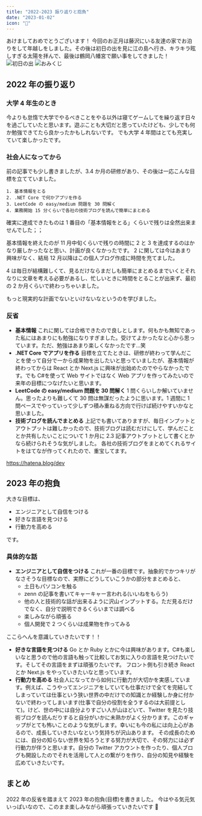 ```yaml
---
title: "2022-2023 振り返りと抱負"
date: "2023-01-02"
icon: "🌅"
---
```


あけましておめでとうございます！
今回のお正月は藤沢にいる友達の家でお泊りをして年越しをしました。その後は初日の出を見に江の島へ行き、キラキラ眩しすぎる太陽を拝んで、最後は鶴岡八幡宮で願い事をしてきました！
![初日の出](https://drive.google.com/uc?export=view&id=1AhoDgrJmnRF7AfwMyMWg1BL-wwgTDX4J)
![おみくじ](https://drive.google.com/uc?export=view&id=1C4XwacbfXmeHZ0cIMujwRC43NO30-LLj)

## 2022 年の振り返り

### 大学 4 年生のとき

今よりも怠惰で大学でやるべきことをやる以外は寝てゲームしてを繰り返す日々を過ごしていたと思います。遊ぶことも大切だと思っていたけども、少しでも何か勉強できてたら良かったかもしれないです。
でも大学 4 年間はとても充実していて楽しかったです。

### 社会人になってから

前の記事でも少し書きましたが、3.4 か月の研修があり、その後は一応こんな目標を立てていました。

```
1. 基本情報をとる
2. .NET Core で何かアプリを作る
3. LeetCode の easy/medium 問題を 30 問解く
4. 業務開始 15 分くらいで各社の技術ブログを読んで簡単にまとめる
```

確実に達成できたものは 1 番目の「基本情報をとる」くらいで残りは全然出来ませんでした；；

基本情報を終えたのが 11 月中旬くらいで残りの時間に 2 と 3 を達成するのはかなり厳しかったなと思い、計画が良くなかったです。
2 に関しては今はあまり興味がなく、結局 12 月以降はこの個人ブログ作成に時間を充てました。

4 は毎日が結構難しくて、見るだけならまだしも簡単にまとめるまでいくとそれなりに文章を考える必要があるし、忙しいときに時間をとることが出来ず、最初の 2 か月くらいで終わっちゃいました。

もっと現実的な計画でないといけないなというのを学びました。

### 反省

- **基本情報**
  これに関しては合格できたので良しとします。何もかも無知であった私にはあまりにも勉強になりすぎました。受けてよかったなと心から思っています。ただ、勉強はあまり楽しくなかったです...笑
- **.NET Core でアプリを作る**
  目標を立てたときは、研修が終わって学んだことを使って自分で一から成果物を出したいと思っていましたが、基本情報が終わってからは React とか Next.js に興味が出始めたのでやらなかったです。でも C#を使って Web サイトではなく Web アプリを作ってみたいので来年の目標につなげたいと思います。
- **LeetCode の easy/medium 問題を 30 問解く**
  1 問くらいしか解いていません。思ったよりも難しくて 30 問は無謀だったように思います。1 週間に 1 問ペースでやっていって少しずつ積み重ねる方向で行けば続けやすいかなと思いました。
- **技術ブログを読んでまとめる**
  上記でも書いてありますが、毎日インプットとアウトプットは難しかったので、技術ブログは読むだけにして、学んだこととか共有したいことについて 1 か月に 2.3 記事アウトプットとして書くとかなら続けられそうな気がしました。
  各社の技術ブログをまとめてくれるサイトをはてなが作ってくれたので、重宝してます。

https://hatena.blog/dev

## 2023 年の抱負

大きな目標は、

- エンジニアとして自信をつける
- 好きな言語を見つける
- 行動力を高める

です。

### 具体的な話

- **エンジニアとして自信をつける**
  これが一番の目標です。抽象的でかつキリがなさそうな目標なので、実際にどうしていこうかの部分をまとめると、
  - 土日もパソコンを触る
  - zenn の記事を書いてキャーキャー言われる(いいねをもらう)
  - 他の人と技術的な話が出来るように沢山インプットする。ただ見るだけでなく、自分で説明できるくらいまでは調べる
  - 楽しみながら頑張る
  - 個人開発で 2 つくらいは成果物を作ってみる

ここらへんを意識していきたいです！！

- **好きな言語を見つける**
  Go とか Ruby とかに今は興味があります。C#も楽しいなと思うので他の言語も触って比較してお気に入りの言語を見つけたいです。そしてその言語をまずは頑張りたいです。
  フロント側も引き続き React とか Next.js をやっていきたいなと思っています。
- **行動力を高める**
  社会人になってから如何に行動力が大切かを実感しています。例えば、こうやってエンジニアをしていても仕事だけで全てを完結してしまっていては仕事という狭い世界の中だけでの知識とか経験しか身に付かないで終わってしまいます(仕事で自分の役割を全うするのは大前提として)。けど、世の中には自分よりすごい人が山ほどいて、Twitter を見たり技術ブログを読んだりすると自分がいかに未熟かがよく分かります。このギャップがとても怖いことのような気がします。幸いにも今の私には向上心があるので、成長していきたいなという気持ちが沢山あります。
  その成長のためには、自分の知らない世界を知ろうとする努力が大切で、その努力には必ず行動力が伴うと思います。自分の Twitter アカウントを作ったり、個人ブログも開設したのでそれを活用して人との繋がりを作り、自分の知見や経験を広めていきたいです。

## まとめ

2022 年の反省を踏まえて 2023 年の抱負(目標)を書きました。
今はやる気元気いっぱいなので、このまま楽しみながら頑張っていきたいです 🤟
